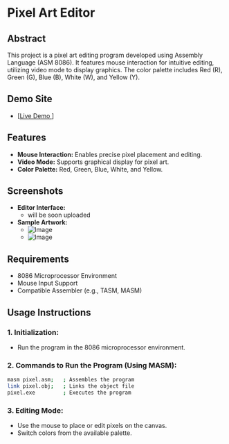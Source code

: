 # Pixel Art Editor

## Abstract
This project is a pixel art editing program developed using Assembly Language (ASM 8086). It features mouse interaction for intuitive editing, utilizing video mode to display graphics. The color palette includes Red (R), Green (G), Blue (B), White (W), and Yellow (Y).

## Demo Site
- [[Live Demo ](https://gunavarthan.github.io/Pixel-canvas-ASM/)]

## Features
- **Mouse Interaction:** Enables precise pixel placement and editing.
- **Video Mode:** Supports graphical display for pixel art.
- **Color Palette:** Red, Green, Blue, White, and Yellow.

## Screenshots
- **Editor Interface:**
  - will be soon uploaded
- **Sample Artwork:**
  - ![Image](https://github.com/user-attachments/assets/e7505678-0bf0-4dab-b203-b9d22c2f4720)
  - ![Image](https://github.com/user-attachments/assets/65e0095d-cb1b-446d-9d85-f209b5fad39f)

## Requirements
- 8086 Microprocessor Environment
- Mouse Input Support
- Compatible Assembler (e.g., TASM, MASM)

## Usage Instructions
### 1. Initialization:
- Run the program in the 8086 microprocessor environment.

### 2. Commands to Run the Program (Using MASM):
```bash
masm pixel.asm;   ; Assembles the program
link pixel.obj;   ; Links the object file
pixel.exe         ; Executes the program
```

### 3. Editing Mode:
- Use the mouse to place or edit pixels on the canvas.
- Switch colors from the available palette.



